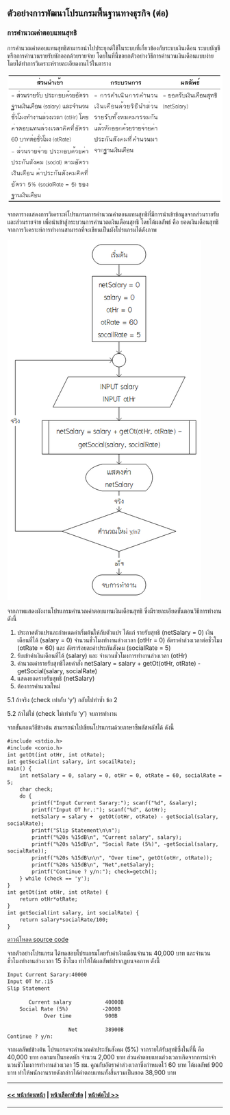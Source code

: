 ## ตัวอย่างการพัฒนาโปรแกรมพื้นฐานทางธุรกิจ (ต่อ)
### การคำนวณค่าตอบแทนสุทธิ
การคำนวณค่าตอบแทนสุทธิสามารถนำไปประยุกต์ใช้ในระบบที่เกี่ยวข้องกับระบบเงินเดือน ระบบบัญชี หรือการคำนวนรายรับหักออกด้วยรายจ่าย โดยในที่นี้ขอยกตัวอย่างวิธีการคำนวนเงินเดือนแบบง่าย โดยได้ทำการวิเคราะห์รายละเอียดงานไว้ในตาราง

<img src=img/0900-3.png>

จากตารางแสดงการวิเคราะห์โปรแกรมการคำนวณค่าตอนแทนสุทธิที่มีการนำเข้าข้อมูลจากส่วนรายรับ และส่วนรายจ่าย เพื่อนำเข้าสู่กระบวนการคำนวณเงินเดือนสุทธิ โดยได้ผลลัพธ์ คือ ยอดเงินเดือนสุทธิ จากการวิเคราะห์การทำงานสามารถที่จะเขียนเป็นผังโปรแกรมได้ดังภาพ

<img src=img/0903.png>

จากภาพแสดงผังงานโปรแกรมคำนวณค่าตอบแทนเงินเดือนสุทธิ ซึ่งมีรายละเอียดขั้นตอนวิธีการทำงาน ดังนี้
1.  ประกาศตัวแปรและกำหนดค่าเริ่มต้นให้กับตัวแปร ได้แก่ รายรับสุทธิ (netSalary = 0) เงินเดือนที่ได้ (salary = 0) จำนวนชั่วโมงทำงานล่วงเวลา (otHr = 0) อัตราค่าล่วงเวลาต่อชั่วโมง (otRate = 60) และ อัตราร้อยละค่าประกันสังคม (socialRate = 5)
2.  รับเข้าค่าเงินเดือนที่ได้ (salary) และ จำนวนชั่วโมงการทำงานล่วงเวลา (otHr)
3. คำนวณค่ารายรับสุทธิโดยคำสั่ง netSalary = salary +  getOt(otHr, otRate) - getSocial(salary, socialRate)
4.  แสดงยอดรายรับสุทธิ (netSalary)
5.  ต้องการคำนวณใหม่
  
  5.1 ถ้าจริง (check เท่ากับ ‘y’) กลับไปทำซ้ำ ข้อ 2
  
  5.2 ถ้าไม่ใช่ (check ไม่เท่ากับ ‘y’) จบการทำงาน
  
จากขั้นตอนวิธีข้างต้น สามารถนำไปเขียนโปรแกรมด้วยภาษาซีพลัสพลัสได้ ดังนี้

```
#include <stdio.h>
#include <conio.h>
int getOt(int otHr, int otRate);
int getSocial(int salary, int socailRate);
main() {
    int netSalary = 0, salary = 0, otHr = 0, otRate = 60, socialRate = 5;
    char check;
    do {
        printf("Input Current Sarary:"); scanf("%d", &salary);
        printf("Input OT hr.:"); scanf("%d", &otHr);
        netSalary = salary +  getOt(otHr, otRate) - getSocial(salary, socialRate);
        printf("Slip Statement\n\n");
        printf("%20s %15dB\n", "Current salary", salary);
        printf("%20s %15dB\n", "Social Rate (5%)", -getSocial(salary, socialRate));
        printf("%20s %15dB\n\n", "Over time", getOt(otHr, otRate));
        printf("%20s %15dB\n", "Net",netSalary);
        printf("Continue ? y/n:"); check=getch();
    } while (check == 'y');
}
int getOt(int otHr, int otRate) {
    return otHr*otRate;
}
int getSocial(int salary, int socialRate) {
    return salary*socialRate/100;
}
```
[ดาวน์โหลด source code](src/ch09_03.cpp)

จากตัวอย่างโปรแกรม ได้ทดสอบโปรแกรมโดยรับค่าเงินเดือนจำนวน 40,000 บาท และจำนวนชั่วโมงทำงานล่วงเวลา 15 ชั่วโมง ทำให้ได้ผลลัพธ์ปรากฏบนจอภาพ ดังนี้

```
Input Current Sarary:40000
Input OT hr.:15
Slip Statement

       Current salary           40000B
    Social Rate (5%)           -2000B
            Over time           900B

                    Net         38900B
Continue ? y/n: 
```

จากผลลัพธ์ข้างต้น โปรแกรมจะคำนวณค่าประกันสังคม (5%) จากรายได้รับสุทธิซึ่งในที่นี้ คือ 40,000 บาท ออกมาเป็นยอดหัก จำนวน 2,000 บาท ส่วนค่าตอบแทนล่วงเวลาเกิดจากการนำจำนวนชัวโมงการทำงานล่วงเวลา 15 ชม. คูณกับอัตราค่าล่วงเวลาซึ่งกำหนดไว้ 60 บาท ได้ผลลัพธ์ 900 บาท ทำให้พนักงานรายดังกล่าวได้ค่าตอบแทนทั้งสิ้นรวมเป็นยอด 38,900 บาท

---
#### [<< หน้าก่อนหน้า](0903-2.md) | [หน้าเลือกหัวข้อ](README.md) | [หน้าต่อไป >>](0903-4.md)
---
